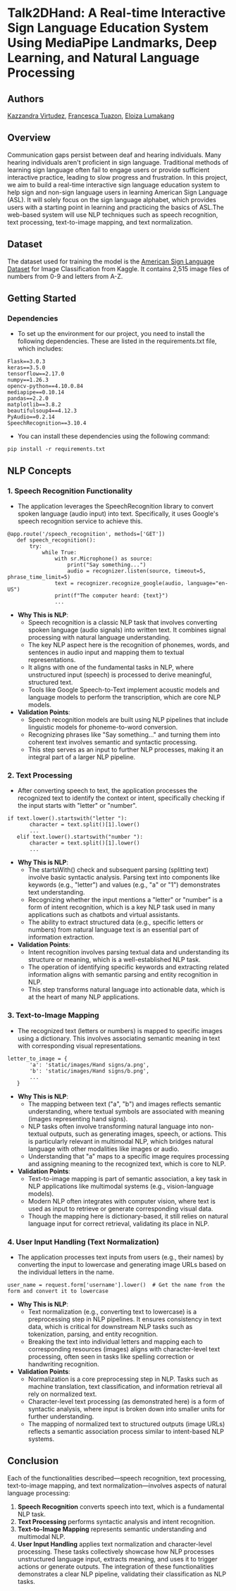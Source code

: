 # Talk2DHand: A Real-time Interactive Sign Language Education System Using MediaPipe Landmarks, Deep Learning, and Natural Language Processing

## Authors
[Kazzandra Virtudez](https://github.com/kavirtudez),
[Francesca Tuazon](https://github.com/neinzaut),
[Eloiza Lumakang](https://github.com/ejlumakang)

## Overview

Communication gaps persist between deaf and hearing individuals. Many hearing individuals aren't proficient in sign language. Traditional methods of learning sign language often fail to engage users or provide sufficient interactive practice, leading to slow progress and frustration.
In this project, we aim to build a real-time interactive sign language education system to help sign and non-sign language users in learning American Sign Language (ASL). It will solely focus on the sign language alphabet, which provides users with a starting point in learning and practicing the basics of ASL.The web-based system will use NLP techniques such as speech recognition, text processing, text-to-image mapping, and text normalization.

## Dataset
The dataset used for training the model is the [American Sign Language Dataset](https://www.kaggle.com/datasets/ayuraj/asl-dataset) for Image Classification from Kaggle. It contains 2,515 image files of numbers from 0-9 and letters from A-Z.

## Getting Started

### Dependencies

* To set up the environment for our project, you need to install the following dependencies. These are listed in the requirements.txt file, which includes:

```
Flask==3.0.3
keras==3.5.0
tensorflow==2.17.0
numpy==1.26.3
opencv-python==4.10.0.84
mediapipe==0.10.14
pandas==2.2.0
matplotlib==3.8.2
beautifulsoup4==4.12.3
PyAudio==0.2.14
SpeechRecognition==3.10.4
```
* You can install these dependencies using the following command:
```
pip install -r requirements.txt
```


## NLP Concepts

### 1. Speech Recognition Functionality
* The application leverages the SpeechRecognition library to convert spoken language (audio input) into text. Specifically, it uses Google's speech recognition service to achieve this.
```
@app.route('/speech_recognition', methods=['GET'])
   def speech_recognition():
       try:
           while True:
               with sr.Microphone() as source:
                   print("Say something...")
                   audio = recognizer.listen(source, timeout=5, phrase_time_limit=5)
               text = recognizer.recognize_google(audio, language="en-US")
               print(f"The computer heard: {text}")
               ...
```
* **Why This is NLP**:
   * Speech recognition is a classic NLP task that involves converting spoken language (audio signals) into written text. It combines signal processing with natural language understanding.
   * The key NLP aspect here is the recognition of phonemes, words, and sentences in audio input and mapping them to textual representations.
   * It aligns with one of the fundamental tasks in NLP, where unstructured input (speech) is processed to derive meaningful, structured text.
   * Tools like Google Speech-to-Text implement acoustic models and language models to perform the transcription, which are core NLP models.
* **Validation Points**:
   * Speech recognition models are built using NLP pipelines that include linguistic models for phoneme-to-word conversion.
   * Recognizing phrases like "Say something..." and turning them into coherent text involves semantic and syntactic processing.
   * This step serves as an input to further NLP processes, making it an integral part of a larger NLP pipeline.

### 2. Text Processing
* After converting speech to text, the application processes the recognized text to identify the context or intent, specifically checking if the input starts with "letter" or "number".
```
if text.lower().startswith("letter "):
       character = text.split()[1].lower()
       ...
   elif text.lower().startswith("number "):
       character = text.split()[1].lower()
       ...
```
* **Why This is NLP**:
   * The startsWith() check and subsequent parsing (splitting text) involve basic syntactic analysis. Parsing text into components like keywords (e.g., "letter") and values (e.g., "a" or "1") demonstrates text understanding.
   * Recognizing whether the input mentions a "letter" or "number" is a form of intent recognition, which is a key NLP task used in many applications such as chatbots and virtual assistants.
   * The ability to extract structured data (e.g., specific letters or numbers) from natural language text is an essential part of information extraction.
* **Validation Points**:
   * Intent recognition involves parsing textual data and understanding its structure or meaning, which is a well-established NLP task.
   * The operation of identifying specific keywords and extracting related information aligns with semantic parsing and entity recognition in NLP.
   * This step transforms natural language into actionable data, which is at the heart of many NLP applications.

### 3. Text-to-Image Mapping
* The recognized text (letters or numbers) is mapped to specific images using a dictionary. This involves associating semantic meaning in text with corresponding visual representations.
```
letter_to_image = {
       'a': 'static/images/Hand signs/a.png',
       'b': 'static/images/Hand signs/b.png',
       ...
   }

```
* **Why This is NLP**:
   * The mapping between text ("a", "b") and images reflects semantic understanding, where textual symbols are associated with meaning (images representing hand signs).
   * NLP tasks often involve transforming natural language into non-textual outputs, such as generating images, speech, or actions. This is particularly relevant in multimodal NLP, which bridges natural language with other modalities like images or audio.
   * Understanding that "a" maps to a specific image requires processing and assigning meaning to the recognized text, which is core to NLP.
* **Validation Points**:
   * Text-to-image mapping is part of semantic association, a key task in NLP applications like multimodal systems (e.g., vision-language models).
   * Modern NLP often integrates with computer vision, where text is used as input to retrieve or generate corresponding visual data.
   * Though the mapping here is dictionary-based, it still relies on natural language input for correct retrieval, validating its place in NLP.

### 4. User Input Handling (Text Normalization)
* The application processes text inputs from users (e.g., their names) by converting the input to lowercase and generating image URLs based on the individual letters in the name.
```
user_name = request.form['username'].lower()  # Get the name from the form and convert it to lowercase
```
* **Why This is NLP**:
   * Text normalization (e.g., converting text to lowercase) is a preprocessing step in NLP pipelines. It ensures consistency in text data, which is critical for downstream NLP tasks such as tokenization, parsing, and entity recognition.
   * Breaking the text into individual letters and mapping each to corresponding resources (images) aligns with character-level text processing, often seen in tasks like spelling correction or handwriting recognition.
* **Validation Points**:
   * Normalization is a core preprocessing step in NLP. Tasks such as machine translation, text classification, and information retrieval all rely on normalized text.
   * Character-level text processing (as demonstrated here) is a form of syntactic analysis, where input is broken down into smaller units for further understanding.
   * The mapping of normalized text to structured outputs (image URLs) reflects a semantic association process similar to intent-based NLP systems.

## Conclusion
Each of the functionalities described—speech recognition, text processing, text-to-image mapping, and text normalization—involves aspects of natural language processing:
1. **Speech Recognition** converts speech into text, which is a fundamental NLP task.
2. **Text Processing** performs syntactic analysis and intent recognition.
3. **Text-to-Image Mapping** represents semantic understanding and multimodal NLP.
4. **User Input Handling** applies text normalization and character-level processing.
These tasks collectively showcase how NLP processes unstructured language input, extracts meaning, and uses it to trigger actions or generate outputs. The integration of these functionalities demonstrates a clear NLP pipeline, validating their classification as NLP tasks.
